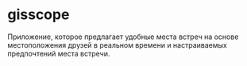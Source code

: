 # gisscope

Приложение, которое предлагает удобные места встреч на основе местоположения друзей в реальном времени и настраиваемых предпочтений места встречи.
